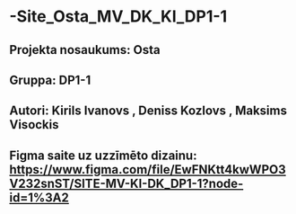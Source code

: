 # -Site_Osta_MV_DK_KI_DP1-1

## Projekta nosaukums: Osta
## Gruppa: DP1-1
## Autori: Kirils Ivanovs , Deniss Kozlovs , Maksims Visockis
## Figma saite uz uzzīmēto dizainu: https://www.figma.com/file/EwFNKtt4kwWPO3V232snST/SITE-MV-KI-DK_DP1-1?node-id=1%3A2

